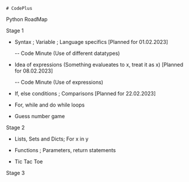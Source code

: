 	# CodePlus

Python RoadMap

Stage 1



- Syntax ; Variable ; Language specifics [Planned for 01.02.2023]

  -- Code Minute (Use of different datatypes)

- Idea of expressions (Something evalueates to x, treat it as x) [Planned for 08.02.2023]

  -- Code Minute (Use of expressions)

- If, else conditions ; Comparisons [Planned for 22.02.2023]

- For, while and do while loops

- Guess number game

Stage 2

- Lists, Sets and Dicts; For x in y

- Functions ; Parameters, return statements

- Tic Tac Toe

Stage 3

